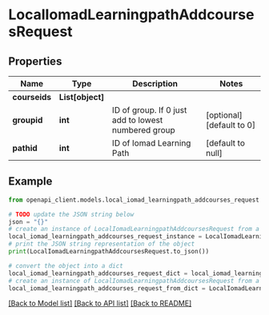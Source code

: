 # LocalIomadLearningpathAddcoursesRequest


## Properties

Name | Type | Description | Notes
------------ | ------------- | ------------- | -------------
**courseids** | **List[object]** |  | 
**groupid** | **int** | ID of group. If 0 just add to lowest numbered group | [optional] [default to 0]
**pathid** | **int** | ID of Iomad Learning Path | [default to null]

## Example

```python
from openapi_client.models.local_iomad_learningpath_addcourses_request import LocalIomadLearningpathAddcoursesRequest

# TODO update the JSON string below
json = "{}"
# create an instance of LocalIomadLearningpathAddcoursesRequest from a JSON string
local_iomad_learningpath_addcourses_request_instance = LocalIomadLearningpathAddcoursesRequest.from_json(json)
# print the JSON string representation of the object
print(LocalIomadLearningpathAddcoursesRequest.to_json())

# convert the object into a dict
local_iomad_learningpath_addcourses_request_dict = local_iomad_learningpath_addcourses_request_instance.to_dict()
# create an instance of LocalIomadLearningpathAddcoursesRequest from a dict
local_iomad_learningpath_addcourses_request_from_dict = LocalIomadLearningpathAddcoursesRequest.from_dict(local_iomad_learningpath_addcourses_request_dict)
```
[[Back to Model list]](../README.md#documentation-for-models) [[Back to API list]](../README.md#documentation-for-api-endpoints) [[Back to README]](../README.md)


